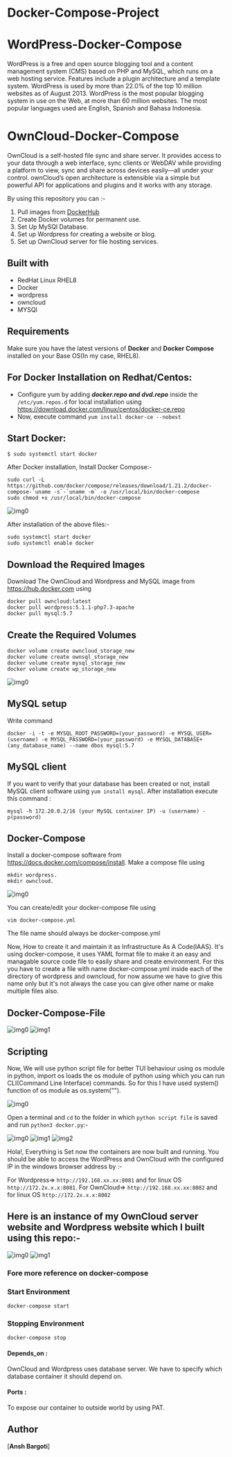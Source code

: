 # Docker-Compose-Project

# WordPress-Docker-Compose
WordPress is a free and open source blogging tool and a content management system (CMS) based on PHP and MySQL, which runs on a web hosting service. Features include a plugin architecture and a template system. WordPress is used by more than 22.0% of the top 10 million websites as of August 2013. WordPress is the most popular blogging system in use on the Web, at more than 60 million websites. The most popular languages used are English, Spanish and Bahasa Indonesia.

# OwnCloud-Docker-Compose
OwnCloud is a self-hosted file sync and share server. It provides access to your data through a web interface, sync clients or WebDAV while providing a platform to view, sync and share across devices easily—all under your control. ownCloud’s open architecture is extensible via a simple but powerful API for applications and plugins and it works with any storage.

By using this repository you can :-
1. Pull images from [DockerHub](https://hub.docker.com/)
2. Create Docker volumes for permanent use.
3. Set Up MySQl Database.
4. Set up Wordpress for creating a website or blog.
5. Set up OwnCloud server for file hosting services.

## Built with
- RedHat Linux RHEL8
- Docker
- wordpress
- owncloud
- MYSQl

## Requirements
Make sure you have the latest versions of **Docker** and **Docker Compose** installed on your Base OS(In my case, RHEL8).

## For Docker Installation on Redhat/Centos:
- Configure yum by adding ***docker.repo and dvd.repo*** inside the `/etc/yum.repos.d` for local installation using  https://download.docker.com/linux/centos/docker-ce.repo   
- Now, execute command `yum install docker-ce --nobest`

## Start Docker:
```
$ sudo systemctl start docker
```
After Docker installation, Install Docker Compose:-
```
sudo curl -L https://github.com/docker/compose/releases/download/1.21.2/docker-compose-`uname -s`-`uname -m` -o /usr/local/bin/docker-compose
sudo chmod +x /usr/local/bin/docker-compose
```
![img0](https://github.com/anshbargoti/Docker-Compose-Project/blob/master/snap/installing_docker_compose.PNG)

After installation of the above files:-
```
sudo systemctl start docker
sudo systemctl enable docker
```
 ##  Download the Required Images
Download The OwnCloud and Wordpress and MySQL image from https://hub.docker.com using 
    
    docker pull owncloud:latest
    docker pull wordpress:5.1.1-php7.3-apache
    docker pull mysql:5.7 
 
 ##  Create the Required Volumes
   
    docker volume create owncloud_storage_new
    docker volume create ownsql_storage_new
    docker volume create mysql_storage_new
    docker volume create wp_storage_new
    
![img0](https://github.com/anshbargoti/Docker-Compose-Project/blob/master/snap/image.jpg)

 ## MySQL setup
Write command 

    docker -i -t -e MYSQL_ROOT_PASSWORD=(your_password) -e MYSQL_USER=(username) -e MYSQL_PASSWORD=(your_password) -e MYSQL_DATABASE+ (any_database_name) --name dbos mysql:5.7
    
 ## MySQL client
If you want to verify that your database has been created or not, install MySQL client software using `yum install mysql`. After installation execute this command : 
   
    mysql -h 172.20.0.2/16 (your MySQL container IP) -u (username) -p(password)
    
 ## Docker-Compose
Install a docker-compose software from https://docs.docker.com/compose/install. 
Make a compose file using 

    mkdir wordpress.
    mkdir owncloud.
    
![img0](https://github.com/anshbargoti/Docker-Compose-Project/blob/master/snap/directory.jpg)
    
You can create/edit your docker-compose file using 
    
    vim docker-compose.yml
The file name should always be docker-compose.yml

Now, How to create it and maintain it as Infrastructure As A Code(IAAS). It's using docker-compose, it uses YAML format file to make it an easy and managable source code file to easily share and create environment. For this you have to create a file with name docker-compose.yml inside each of the directory of wordpress and owncloud, for now assume we have to give this name only but it's not always the case you can give other name or make multiple files also.

## Docker-Compose-File

![img0](https://github.com/anshbargoti/Docker-Compose-Project/blob/master/snap/owncloud.png)
![img1](https://github.com/anshbargoti/Docker-Compose-Project/blob/master/snap/wordpress.png)

## Scripting

Now, We will use python script file for better TUI behaviour using os module in python, import os loads the os module of python using which you can run CLI(Command Line Interface) commands. So for this I have used system() function of os module as os.system("<command you want to perform>").

![img0](https://github.com/anshbargoti/Docker-Compose-Project/blob/master/snap/python_script.png)


Open a terminal and `cd` to the folder in which `python script file` is saved and run `python3 docker.py`:-

![img0](https://github.com/anshbargoti/Docker-Compose-Project/blob/master/snap/docker-compose(1).png)
![img1](https://github.com/anshbargoti/Docker-Compose-Project/blob/master/snap/docker-compose(2).png)
![img2](https://github.com/anshbargoti/Docker-Compose-Project/blob/master/snap/docker-compose(3).png)

Hola!, Everything is Set now the containers are now built and running. You should be able to access the WordPress and OwnCloud with the configured IP in the windows browser address by :-

For Wordpress=> `http://192.168.xx.xx:8081`  and for linux OS `http://172.2x.x.x:8081`.
For OwnCloud=> `http://192.168.xx.xx:8082`  and for linux OS `http://172.2x.x.x:8082`

## Here is an instance of my OwnCloud server website and Wordpress website which I built using this repo:- 

![img0](https://github.com/anshbargoti/Docker-Compose-Project/blob/master/snap/browseWordpress.PNG)
![img1](https://github.com/anshbargoti/Docker-Compose-Project/blob/master/snap/browse_Owncloud.PNG)

### Fore more reference on docker-compose 

### Start Environment

```
docker-compose start
```

### Stopping Environment

```
docker-compose stop
```

   #### Depends_on : 
OwnCloud and Wordpress uses database server. We have to specify which database container it should depend on.
   #### Ports : 
To expose our container to outside world by using PAT.
   
  
## Author
[**Ansh Bargoti**]

